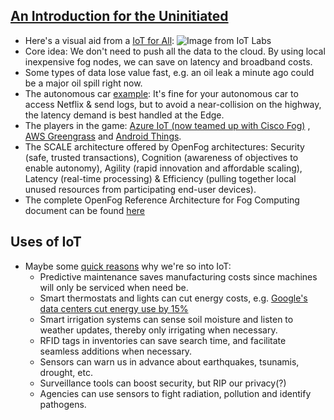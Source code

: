 ## [An Introduction for the Uninitiated](https://www.openfogconsortium.org/wp-content/uploads/OpenFog-Reference-Architecture-Executive-Summary.pdf)
* Here's a visual aid from a [IoT for All](https://iot-for-all.com/openfog-consortium-reference-architecture-executive-summary/):
![Image from IoT Labs](https://cdn-images-1.medium.com/max/800/0*NtEQXRdirRTpWcOE.png)
* Core idea: We don't need to push all the data to the cloud. By using local inexpensive fog nodes, we can save on latency and broadband costs.
* Some types of data lose value fast, e.g. an oil leak a minute ago could be a major oil spill right now.
* The autonomous car [example](https://medium.com/iotforall/cloud-computing-vs-fog-computing-aa94cbc4b827): It's fine for your autonomous car to access Netflix & send logs, but to avoid a near-collision on the highway, the latency demand is best handled at the Edge.
* The players in the game: [Azure IoT (now teamed up with Cisco Fog)](https://azure.microsoft.com/en-us/suites/iot-suite/) , [AWS Greengrass](https://aws.amazon.com/greengrass/) and [Android Things](https://developer.android.com/things/hardware/index.html).
* The SCALE architecture offered by OpenFog architectures: Security (safe, trusted transactions), Cognition (awareness of objectives to enable autonomy), Agility (rapid innovation and affordable scaling), Latency (real-time processing) & Efficiency (pulling together local unused resources from participating end-user devices).
* The complete OpenFog Reference Architecture for Fog Computing document can be found [here](https://www.openfogconsortium.org/wp-content/uploads/OpenFog_Reference_Architecture_2_09_17-FINAL-1.pdf)


## Uses of IoT
* Maybe some [quick reasons](https://iot-for-all.com/internet-of-things-examples-applications/) why we're so into IoT:
    * Predictive maintenance saves manufacturing costs since machines will only be serviced when need be.
    * Smart thermostats and lights can cut energy costs, e.g. [Google's data centers cut energy use by 15%](https://www.theguardian.com/environment/2016/jul/20/google-ai-cut-data-centre-energy-use-15-per-cent)
    * Smart irrigation systems can sense soil moisture and listen to weather updates, thereby only irrigating when necessary.
    * RFID tags in inventories can save search time, and facilitate seamless additions when necessary.
    * Sensors can warn us in advance about earthquakes, tsunamis, drought, etc.
    * Surveillance tools can boost security, but RIP our privacy(?)
    * Agencies can use sensors to fight radiation, pollution and identify pathogens.
